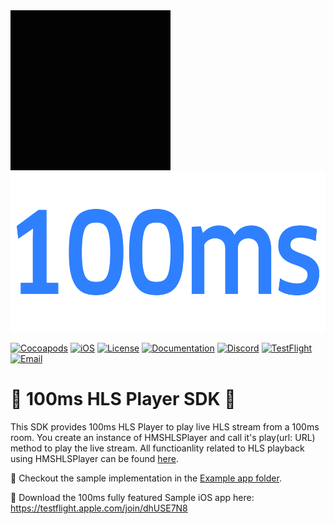 
<a href="https://100ms.live/">
<img src="https://github.com/100mslive/100ms-ios-sdk/blob/main/100ms.gif" height=256/> 
<img src="https://github.com/100mslive/100ms-ios-sdk/blob/main/100ms.svg" title="100ms logo" float=center height=256>
</a>

[![Cocoapods](https://img.shields.io/cocoapods/v/HMSSDK)](https://www.100ms.live/)
[![iOS](https://img.shields.io/badge/iOS-10.0%2B-yellow)](https://www.100ms.live/)
[![License](https://img.shields.io/cocoapods/l/HMSSDK.svg?style=flat)](https://www.100ms.live/)
[![Documentation](https://img.shields.io/badge/Read-Documentation-blue)](https://docs.100ms.live/ios/v2/foundation/Basics)
[![Discord](https://img.shields.io/badge/Community-Join%20on%20Discord-blue)](https://100ms.live/discord)
[![TestFlight](https://img.shields.io/badge/Download%20via-TestFlight-blue)](https://testflight.apple.com/join/dhUSE7N8)
[![Email](https://img.shields.io/badge/Contact-Know%20More-blue)](https://dashboard.100ms.live/register)

# 🎉 100ms HLS Player SDK 🚀

This SDK provides 100ms HLS Player to play live HLS stream from a 100ms room. You create an instance of HMSHLSPlayer and call it's play(url: URL) method to play the live stream. All functioanlity related to HLS playback using HMSHLSPlayer can be found [here](https://www.100ms.live/docs/ios/v2/how--to-guides/record-and-live-stream/hls/hls-player).

👀 Checkout the sample implementation in the [Example app folder](https://github.com/100mslive/100ms-ios-sdk/tree/main/Example).

📲 Download the 100ms fully featured Sample iOS app here: https://testflight.apple.com/join/dhUSE7N8
